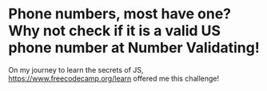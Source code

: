 # Phone numbers, most have one? Why not check if it is a valid US phone number at Number Validating!

On my journey to learn the secrets of JS, https://www.freecodecamp.org/learn offered me this challenge!